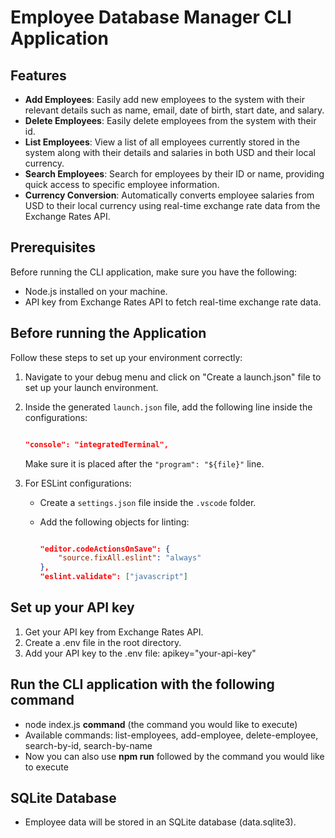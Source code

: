 # Employee Database Manager CLI Application

## Features

- **Add Employees**: Easily add new employees to the system with their relevant details such as name, email, date of birth, start date, and salary.
- **Delete Employees**: Easily delete employees from the system with their id.
- **List Employees**: View a list of all employees currently stored in the system along with their details and salaries in both USD and their local currency.
- **Search Employees**: Search for employees by their ID or name, providing quick access to specific employee information.
- **Currency Conversion**: Automatically converts employee salaries from USD to their local currency using real-time exchange rate data from the Exchange Rates API.

## Prerequisites

Before running the CLI application, make sure you have the following:

- Node.js installed on your machine.
- API key from Exchange Rates API to fetch real-time exchange rate data.

## Before running the Application

Follow these steps to set up your environment correctly:

1. Navigate to your debug menu and click on "Create a launch.json" file to set up your launch environment.

2. Inside the generated `launch.json` file, add the following line inside the configurations:

    ```json

    "console": "integratedTerminal",

    ```

    Make sure it is placed after the `"program": "${file}"` line.

3. For ESLint configurations:
    - Create a `settings.json` file inside the `.vscode` folder.
    - Add the following objects for linting:

        ```json

        "editor.codeActionsOnSave": {
            "source.fixAll.eslint": "always"
        },
        "eslint.validate": ["javascript"]

        ```

## Set up your API key

1. Get your API key from Exchange Rates API.
2. Create a .env file in the root directory.
3. Add your API key to the .env file: apikey="your-api-key"

## Run the CLI application with the following command

- node index.js **command** (the command you would like to execute)
- Available commands: list-employees, add-employee, delete-employee, search-by-id, search-by-name
- Now you can also use **npm run** followed by the command you would like to execute

## SQLite Database

- Employee data will be stored in an SQLite database (data.sqlite3).

